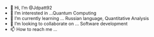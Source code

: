 - 👋 Hi, I’m @Jdpatt92
- 👀 I’m interested in ...Quantum Computing
- 🌱 I’m currently learning ... Russian language, Quantitative Analysis 
- 💞️ I’m looking to collaborate on ... Software development 
- 📫 How to reach me ... 

<!---
Jdpatt92/Jdpatt92 is a ✨ special ✨ repository because its `README.md` (this file) appears on your GitHub profile.
You can click the Preview link to take a look at your changes.
--->
